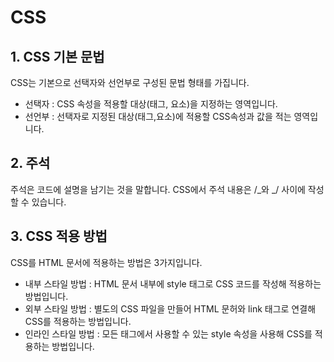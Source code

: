# CSS

## 1. CSS 기본 문법

CSS는 기본으로 선택자와 선언부로 구성된 문법 형태를 가집니다.

- 선택자 : CSS 속성을 적용할 대상(태그, 요소)을 지정하는 영역입니다.
- 선언부 : 선택자로 지정된 대상(태그,요소)에 적용할 CSS속성과 값을 적는 영역입니다.

## 2. 주석

주석은 코드에 설명을 남기는 것을 말합니다. CSS에서 주석 내용은 /_와 _/ 사이에 작성할 수 있습니다.

## 3. CSS 적용 방법

CSS를 HTML 문서에 적용하는 방법은 3가지입니다.

- 내부 스타일 방법 : HTML 문서 내부에 style 태그로 CSS 코드를 작성해 적용하는 방법입니다.
- 외부 스타일 방법 : 별도의 CSS 파일을 만들어 HTML 문허와 link 태그로 연결해 CSS를 적용하는 방법입니다.
- 인라인 스타일 방법 : 모든 태그에서 사용할 수 있는 style 속성을 사용해 CSS를 적용하는 방법입니다.
